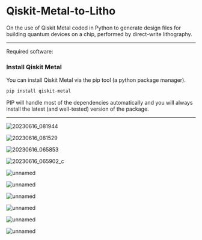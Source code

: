 # Qiskit-Metal-to-Litho
On the use of Qiskit Metal coded in Python to generate design files for building quantum devices on a chip, performed by direct-write lithography.
_________________________________________________________________________________________________________________________________________________

Required software:
### Install Qiskit Metal
You can install Qiskit Metal via the pip tool (a python package manager).
```bash
pip install qiskit-metal
```
PIP will handle most of the dependencies automatically and you will always install the latest (and well-tested) version of the package.
  
_________________________________________________________________________________________________________________________________________________

![20230616_081944](https://github.com/OJB-Quantum/Qiskit-Metal-to-Litho/assets/88035770/7c20c740-19f3-4a0e-b471-a6ab591f89c0)

![20230616_081529](https://github.com/OJB-Quantum/Qiskit-Metal-to-Litho/assets/88035770/061aa5b4-1231-449d-bdb2-3a67b2d0eea0)

![20230616_065853](https://github.com/OJB-Quantum/Qiskit-Metal-to-Litho/assets/88035770/64f21454-8bc6-4187-8a95-9addd3250546)

![20230616_065902_c](https://github.com/OJB-Quantum/Qiskit-Metal-to-Litho/assets/88035770/f60093ac-0778-42f0-818e-b5aa2d728bf0)

![unnamed](https://github.com/OJB-Quantum/Qiskit-Metal-to-Litho/assets/88035770/136c6ce6-568a-4477-ad70-89df4ee516ab)

![unnamed](https://github.com/OJB-Quantum/Qiskit-Metal-to-Litho/assets/88035770/8e46ee3b-b6c8-4299-ac25-240d0c12dc26)

![unnamed](https://github.com/OJB-Quantum/Qiskit-Metal-to-Litho/assets/88035770/b7279c5a-2e3e-4ae4-a178-97611e238094)

![unnamed](https://github.com/OJB-Quantum/Qiskit-Metal-to-Litho/assets/88035770/93227874-124c-4736-802e-37d5e365dc7a)

![unnamed](https://github.com/OJB-Quantum/Qiskit-Metal-to-Litho/assets/88035770/d2b6ae6b-03e3-4483-8e76-7ea20c6aeb34)

![unnamed](https://github.com/OJB-Quantum/Qiskit-Metal-to-Litho/assets/88035770/6993c29a-9c02-4b7c-98f8-3cddacab0ee0)


